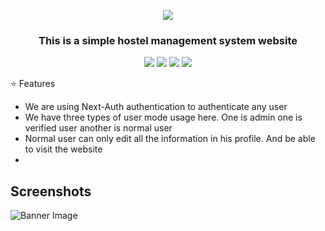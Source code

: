 <p align="center">
  <img src="https://i.ibb.co/MDhJdjt/Screenshot-18.png" />
</p>

<h3 align="center">This is a simple hostel management system website</h3>

 <p align="center">
  <img src="https://img.shields.io/badge/-Next.js-000000?style=flat-square&logo=next.js" />
  <img src="https://img.shields.io/badge/-TailwindCSS-38B2AC?style=flat-square&logo=tailwind-css&logoColor=white" />
  <img src="https://img.shields.io/badge/-JavaScript-F7DF1E?style=flat-square&logo=javascript&logoColor=black" />
   <img src="https://img.shields.io/badge/-MongoDB-000000?style=flat-square&logo=mongodb" />
 </p>
 

 ⭐ Features
- We are using Next-Auth authentication to authenticate any user
- We have three types of user mode usage here. One is admin one is verified user another is normal user
- Normal user can only edit all the information in his profile. And be able to visit the website
- 

 ## Screenshots

![Banner Image](https://i.ibb.co/rfbw2h2/IMAGE-QUOTES.png)
